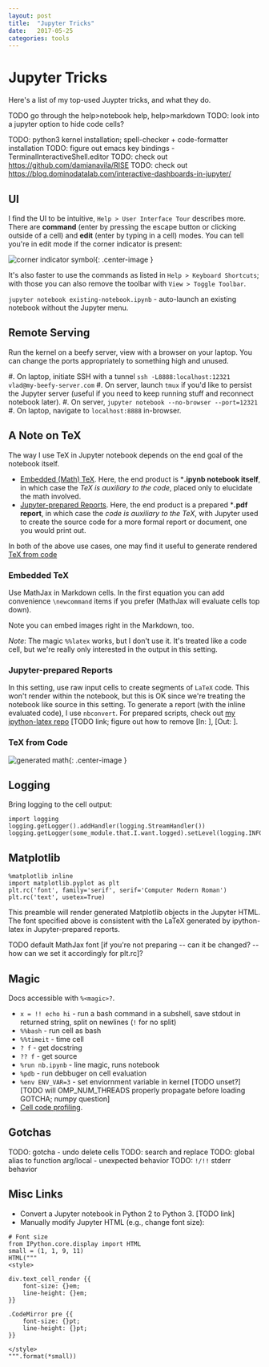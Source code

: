 ```yaml
---
layout: post
title:  "Jupyter Tricks"
date:   2017-05-25
categories: tools
---
```


# Jupyter Tricks

Here's a list of my top-used Juypter tricks, and what they do.

TODO go through the help>notebook help, help>markdown
TODO: look into a jupyter option to hide code cells?

TODO: python3 kernel installation; spell-checker + code-formatter installation
TODO: figure out emacs key bindings - TerminalInteractiveShell.editor
TODO: check out https://github.com/damianavila/RISE
TODO: check out https://blog.dominodatalab.com/interactive-dashboards-in-jupyter/

## UI

I find the UI to be intuitive, `Help > User Interface Tour` describes more. There are **command** (enter by pressing the escape button or clicking outside of a cell) and **edit** (enter by typing in a cell) modes. You can tell you're in edit mode if the corner indicator is present:

![corner indicator symbol](/assets/2017-05-25-jupyter-tricks.md/corner-indicator.png){: .center-image }

It's also faster to use the commands as listed in `Help > Keyboard Shortcuts`; with those you can also remove the toolbar with `View > Toggle Toolbar`.

`jupyter notebook existing-notebook.ipynb` - auto-launch an existing notebook without the Jupyter menu.

## Remote Serving

Run the kernel on a beefy server, view with a browser on your laptop. You can change the ports appropriately to something high and unused.

#. On laptop, initiate SSH with a tunnel `ssh -L8888:localhost:12321 vlad@my-beefy-server.com`
#. On server, launch `tmux` if you'd like to persist the Jupyter server (useful if you need to keep running stuff and reconnect notebook later).
#. On server, `jupyter notebook --no-browser --port=12321`
#. On laptop, navigate to `localhost:8888` in-browser.

## A Note on TeX

The way I use TeX in Jupyter notebook depends on the end goal of the notebook itself. 

* [Embedded (Math) TeX](#embedded-latex). Here, the end product is ***.ipynb notebook itself**, in which case the _TeX is auxiliary to the code_, placed only to elucidate the math involved.
* [Jupyter-prepared Reports](#jupyter-prepared-reports). Here, the end product is a prepared ***.pdf report**, in which case the _code is auxiliary to the TeX_, with Jupyter used to create the source code for a more formal report or document, one you would print out.

In both of the above use cases, one may find it useful to generate rendered [TeX from code](#tex-from-code)

### Embedded TeX

Use MathJax in Markdown cells. In the first equation you can add convenience `\newcommand` items if you prefer (MathJax will evaluate cells top down).

Note you can embed images right in the Markdown, too.

_Note_: The magic `%%latex` works, but I don't use it. It's treated like a code cell, but we're really only interested in the output in this setting.

### Jupyter-prepared Reports

In this setting, use raw input cells to create segments of `LaTeX` code. This won't render within the notebook, but this is OK since we're treating the notebook like source in this setting. To generate a report (with the inline evaluated code), I use `nbconvert`. For prepared scripts, check out [my ipython-latex repo]() [TODO link; figure out how to remove [In: ], [Out: ].

### TeX from Code

![generated math](/assets/2017-05-25-jupyter-tricks.md/math.png){: .center-image }

## Logging

Bring logging to the cell output:

```{python}
import logging
logging.getLogger().addHandler(logging.StreamHandler())
logging.getLogger(some_module.that.I.want.logged).setLevel(logging.INFO)
```

## Matplotlib

```{python}
%matplotlib inline
import matplotlib.pyplot as plt
plt.rc('font', family='serif', serif='Computer Modern Roman')
plt.rc('text', usetex=True)
```

This preamble will render generated Matplotlib objects in the Jupyter HTML. The font specified above is consistent with the LaTeX generated by ipython-latex in Jupyter-prepared reports.

TODO default MathJax font [if you're not preparing -- can it be changed? -- how can we set it accordingly for plt.rc]?
    
## Magic

Docs accessible with `%<magic>?`.

* `x = !! echo hi` - run a bash command in a subshell, save stdout in returned string, split on newlines (`!` for no split)
* `%%bash` - run cell as bash 
* `%%timeit` - time cell 
* `? f` - get docstring 
* `?? f` - get source
* `%run nb.ipynb` - line magic, runs notebook 
* `%pdb` - run debbuger on cell evaluation 
* `%env ENV_VAR=3` - set enviornment variable in kernel [TODO unset?]  [TODO will OMP_NUM_THREADS properly propagate before loading GOTCHA; numpy question]
* [Cell code profiling](http://arogozhnikov.github.io/2016/09/10/jupyter-features.html#Profiling:-%prun,-%lprun,-%mprun).

## Gotchas

TODO: gotcha - undo delete cells
TODO: search and replace
TODO: global alias to function arg/local - unexpected behavior
TODO: `!/!!` stderr behavior

## Misc Links

* Convert a Jupyter notebook in Python 2 to Python 3. [TODO link]
* Manually modify Jupyter HTML (e.g., change font size):

```{python}
# Font size
from IPython.core.display import HTML
small = (1, 1, 9, 11)
HTML("""
<style>

div.text_cell_render {{
    font-size: {}em;
    line-height: {}em;
}}

.CodeMirror pre {{
    font-size: {}pt;
    line-height: {}pt;
}}

</style>
""".format(*small))
```
